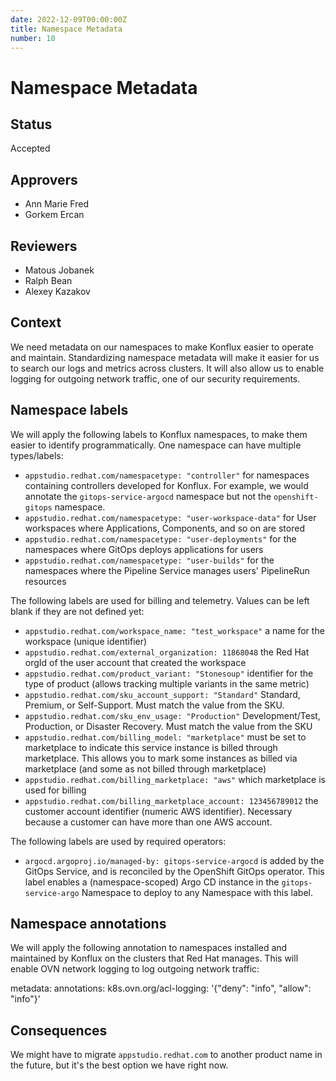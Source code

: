 ```yaml
---
date: 2022-12-09T00:00:00Z
title: Namespace Metadata
number: 10
---
```

# Namespace Metadata

## Status

Accepted

## Approvers

* Ann Marie Fred
* Gorkem Ercan

## Reviewers

* Matous Jobanek
* Ralph Bean
* Alexey Kazakov

## Context

We need metadata on our namespaces to make Konflux easier to operate and maintain. Standardizing namespace metadata will make it easier for us to search our logs and metrics across clusters. It will also allow us to enable logging for outgoing network traffic, one of our security requirements.

## Namespace labels

We will apply the following labels to Konflux namespaces, to make them easier to identify programmatically. One namespace can have multiple types/labels:

- `appstudio.redhat.com/namespacetype: "controller"` for namespaces containing controllers developed for Konflux. For example, we would annotate the `gitops-service-argocd` namespace but not the `openshift-gitops` namespace.
- `appstudio.redhat.com/namespacetype: "user-workspace-data"` for User workspaces where Applications, Components, and so on are stored
- `appstudio.redhat.com/namespacetype: "user-deployments"` for the namespaces where GitOps deploys applications for users
- `appstudio.redhat.com/namespacetype: "user-builds"` for the namespaces where the Pipeline Service manages users' PipelineRun resources

The following labels are used for billing and telemetry. Values can be left blank if they are not defined yet:

- `appstudio.redhat.com/workspace_name: "test_workspace"` a name for the workspace (unique identifier)
- `appstudio.redhat.com/external_organization: 11868048` the Red Hat orgId of the user account that created the workspace
- `appstudio.redhat.com/product_variant: "Stonesoup"` identifier for the type of product (allows tracking multiple variants in the same metric)
- `appstudio.redhat.com/sku_account_support: "Standard"` Standard, Premium, or Self-Support. Must match the value from the SKU.
- `appstudio.redhat.com/sku_env_usage: "Production"` Development/Test, Production, or Disaster Recovery. Must match the value from the SKU
- `appstudio.redhat.com/billing_model: "marketplace"` must be set to marketplace to indicate this service instance is billed through marketplace. This allows you to mark some instances as billed via marketplace (and some as not billed through marketplace)
- `appstudio.redhat.com/billing_marketplace: "aws"` which marketplace is used for billing
- `appstudio.redhat.com/billing_marketplace_account: 123456789012` the customer account identifier (numeric AWS identifier). Necessary because a customer can have more than one AWS account.

The following labels are used by required operators:

- `argocd.argoproj.io/managed-by: gitops-service-argocd` is added by the GitOps Service, and is reconciled by the OpenShift GitOps operator. This label enables a (namespace-scoped) Argo CD instance in the `gitops-service-argo` Namespace to deploy to any Namespace with this label.

## Namespace annotations

We will apply the following annotation to namespaces installed and maintained by Konflux on the clusters that Red Hat manages.  This will enable OVN network logging to log outgoing network traffic:

metadata:
  annotations:
    k8s.ovn.org/acl-logging: '{"deny": "info", "allow": "info"}'

## Consequences

We might have to migrate `appstudio.redhat.com` to another product name in the future, but it's the best option we have right now.
